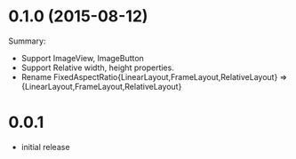 # 0.1.0 (2015-08-12)

Summary:

- Support ImageView, ImageButton
- Support Relative width, height properties.
- Rename FixedAspectRatio{LinearLayout,FrameLayout,RelativeLayout} => {LinearLayout,FrameLayout,RelativeLayout}

# 0.0.1

- initial release
